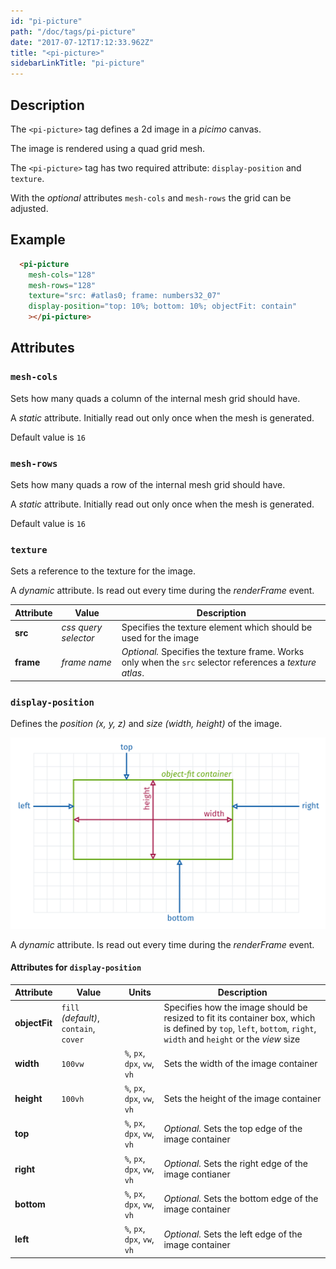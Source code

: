 ```yaml
---
id: "pi-picture"
path: "/doc/tags/pi-picture"
date: "2017-07-12T17:12:33.962Z"
title: "<pi-picture>"
sidebarLinkTitle: "pi-picture"
---
```


## Description

The `<pi-picture>` tag defines a 2d image in a *picimo* canvas.

The image is rendered using a quad grid mesh.

The `<pi-picture>` tag has two required attribute: `display-position` and `texture`.

With the *optional* attributes `mesh-cols` and `mesh-rows` the grid can be adjusted.


## Example

```html
  <pi-picture
    mesh-cols="128"
    mesh-rows="128"
    texture="src: #atlas0; frame: numbers32_07"
    display-position="top: 10%; bottom: 10%; objectFit: contain"
    ></pi-picture>
```


## Attributes

### `mesh-cols`

Sets how many quads a column of the internal mesh grid should have.

A *static* attribute. Initially read out only once when the mesh is generated.

Default value is `16`


### `mesh-rows`

Sets how many quads a row of the internal mesh grid should have.

A *static* attribute. Initially read out only once when the mesh is generated.

Default value is `16`


### `texture`

Sets a reference to the texture for the image.

A *dynamic* attribute. Is read out every time during the *renderFrame* event.

| Attribute | Value | Description |
|-----------|-------|-------------|
| __src__ | *css query selector* | Specifies the texture element which should be used for the image |
| __frame__ | *frame name* | *Optional.* Specifies the texture frame. Works only when the `src` selector references a *texture atlas*. |


### `display-position`

Defines the *position (x, y, z)* and *size (width, height)* of the image.

![display-position](./display-position@2x.png)

A *dynamic* attribute. Is read out every time during the *renderFrame* event.

#### Attributes for `display-position`

| Attribute | Value | Units | Description |
|-----------|-------|-------|-------------|
| __objectFit__ | `fill` *(default)*, `contain`, `cover` | | Specifies how the image should be resized to fit its container box, which is defined by `top`, `left`, `bottom`, `right`, `width` and `height` or the *view* size |
| __width__ | `100vw` | `%`, `px`, `dpx`, `vw`, `vh` | Sets the width of the image container |
| __height__ | `100vh` | `%`, `px`, `dpx`, `vw`, `vh` | Sets the height of the image container |
| __top__ | | `%`, `px`, `dpx`, `vw`, `vh` | *Optional.* Sets the top edge of the image container |
| __right__ | | `%`, `px`, `dpx`, `vw`, `vh` | *Optional.* Sets the right edge of the image contianer |
| __bottom__ | | `%`, `px`, `dpx`, `vw`, `vh` | *Optional.* Sets the bottom edge of the image container |
| __left__ | | `%`, `px`, `dpx`, `vw`, `vh` | *Optional.* Sets the left edge of the image container |

